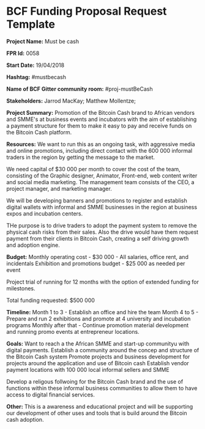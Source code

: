 
# BCF Funding Proposal Request Template

**Project Name:**
Must be cash

**FPR Id:**
0058

**Start Date:**
19/04/2018

**Hashtag:**
#mustbecash

**Name of BCF Gitter community room:**
#proj-mustBeCash

**Stakeholders:**
Jarrod MacKay; Matthew Mollentze; 

**Project Summary:**
Promotion of the Bitcoin Cash brand to African vendors and SMME&#39;s at business events and incubators with the aim of establishing a payment structure for them to make it easy to pay and receive funds on the Bitcoin Cash platform. 

**Resources:**
We want to run this as an ongoing task, with aggressive media and online promotions, including direct contact with the 600 000 informal traders in the region by getting the message to the market. 

We need capital of $30 000 per month to cover the cost of the team, consisting of the Graphic designer, Animator, Front-end, web content writer and social media marketing. The management team consists of the CEO, a project manager, and marketing manager. 

We will be developing banners and promotions to register and establish digital wallets with informal and SMME businesses in the region at business expos and incubation centers.

THe purpose is to drive traders to adopt the payment system to remove the physical cash risks from their sales. Also the drive would have them request payment from their clients in Bitcoin Cash, creating a self driving growth and adoption engine. 


**Budget:**
Monthly operating cost - $30 000 - All salaries, office rent, and incidentals
Exhibition and promotions budget - $25 000 as needed per event 

Project trial of running for 12 months with the option of extended funding for milestones. 

Total funding requested: $500 000


**Timeline:**
Month 1 to 3 - Establish an office and hire the team
Month 4 to 5 - Prepare and run 2 exhibitions and promote at 4 university and incubation programs
Monthly after that - Continue promotion material development and running promo events at entrepreneur locations. 

**Goals:**
Want to reach a the African SMME and start-up communityu with digital payments. 
Establish a community around the concep and structure of the Bitcoin Cash system
Promote projects and business development for projects around the application and use of Bitcoin cash
Establish vendor payment locations with 100 000 local informal sellers and SMME

Develop a religous follwoing for the Bitcoin Cash brand and the use of functions within these informal business communities to allow them to have access to digital financial services. 

**Other:**
This is a awareness and educational project and will be supporting our development of other uses and tools that is build around the Bitcoin cash adoption. 
